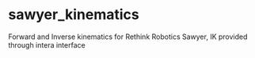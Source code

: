 # sawyer_kinematics
Forward and Inverse kinematics for Rethink Robotics Sawyer, IK provided through intera interface
